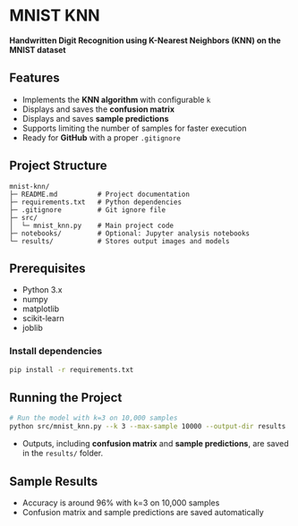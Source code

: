 # MNIST KNN

**Handwritten Digit Recognition using K-Nearest Neighbors (KNN) on the MNIST dataset**

## Features

* Implements the **KNN algorithm** with configurable `k`
* Displays and saves the **confusion matrix**
* Displays and saves **sample predictions**
* Supports limiting the number of samples for faster execution
* Ready for **GitHub** with a proper `.gitignore`

## Project Structure

```
mnist-knn/
├─ README.md          # Project documentation
├─ requirements.txt   # Python dependencies
├─ .gitignore         # Git ignore file
├─ src/
│  └─ mnist_knn.py    # Main project code
├─ notebooks/         # Optional: Jupyter analysis notebooks
└─ results/           # Stores output images and models
```

## Prerequisites

* Python 3.x
* numpy
* matplotlib
* scikit-learn
* joblib

### Install dependencies

```bash
pip install -r requirements.txt
```

## Running the Project

```bash
# Run the model with k=3 on 10,000 samples
python src/mnist_knn.py --k 3 --max-sample 10000 --output-dir results
```

* Outputs, including **confusion matrix** and **sample predictions**, are saved in the `results/` folder.

## Sample Results

* Accuracy is around 96% with k=3 on 10,000 samples
* Confusion matrix and sample predictions are saved automatically

